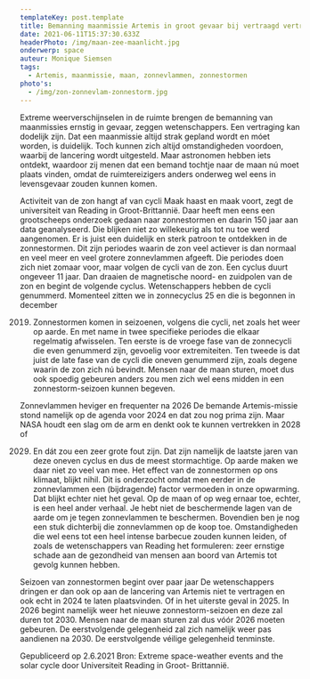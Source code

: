 ```yaml
---
templateKey: post.template
title: Bemanning maanmissie Artemis in groot gevaar bij vertraagd vertrek
date: 2021-06-11T15:37:30.633Z
headerPhoto: /img/maan-zee-maanlicht.jpg
onderwerp: space
auteur: Monique Siemsen
tags:
  - Artemis, maanmissie, maan, zonnevlammen, zonnestormen
photo's:
  - /img/zon-zonnevlam-zonnestorm.jpg
---
```

Extreme weerverschijnselen in de ruimte brengen de bemanning van maanmissies ernstig
in gevaar, zeggen wetenschappers. Een vertraging kan dodelijk zijn.
Dat een maanmissie altijd strak gepland wordt en móet worden, is duidelijk. Toch kunnen
zich altijd omstandigheden voordoen, waarbij de lancering wordt uitgesteld. Maar
astronomen hebben iets ontdekt, waardoor zij menen dat een bemand tochtje naar de
maan nú moet plaats vinden, omdat de ruimtereizigers anders onderweg wel eens in
levensgevaar zouden kunnen komen.

Activiteit van de zon hangt af van cycli
Maak haast en maak voort, zegt de universiteit van Reading in Groot-Brittannië. Daar
heeft men eens een grootscheeps onderzoek gedaan naar zonnestormen en daarin 150
jaar aan data geanalyseerd. Die blijken niet zo willekeurig als tot nu toe werd
aangenomen. Er is juist een duidelijk en sterk patroon te ontdekken in de zonnestormen.
Dit zijn periodes waarin de zon veel actiever is dan normaal en veel meer en veel grotere
zonnevlammen afgeeft. Die periodes doen zich niet zomaar voor, maar volgen de cycli van
de zon. Een cyclus duurt ongeveer 11 jaar. Dan draaien de magnetische noord- en
zuidpolen van de zon en begint de volgende cyclus. Wetenschappers hebben de cycli
genummerd. Momenteel zitten we in zonnecyclus 25 en die is begonnen in december

2019. Zonnestormen komen in seizoenen, volgens die cycli, net zoals het weer op aarde. En met
      name in twee specifieke periodes die elkaar regelmatig afwisselen. Ten eerste is de
      vroege fase van de zonnecycli die even genummerd zijn, gevoelig voor extremiteiten. Ten
      tweede is dat juist de late fase van de cycli die oneven genummerd zijn, zoals degene
      waarin de zon zich nú bevindt. Mensen naar de maan sturen, moet dus ook spoedig
      gebeuren anders zou men zich wel eens midden in een zonnestorm-seizoen kunnen
      begeven.

Zonnevlammen heviger en frequenter na 2026
De bemande Artemis-missie stond namelijk op de agenda voor 2024 en dat zou nog prima
zijn. Maar NASA houdt een slag om de arm en denkt ook te kunnen vertrekken in 2028 of

2029. En dát zou een zeer grote fout zijn. Dat zijn namelijk de laatste jaren van deze
      oneven cyclus en dus de meest stormachtige. Op aarde maken we daar niet zo veel van
      mee. Het effect van de zonnestormen op ons klimaat, blijkt nihil. Dit is onderzocht omdat
      men eerder in de zonnevlammen een (bijdragende) factor vermoeden in onze opwarming.
      Dat blijkt echter niet het geval.
      Op de maan of op weg ernaar toe, echter, is een heel ander verhaal. Je hebt niet de
      beschermende lagen van de aarde om je tegen zonnevlammen te beschermen.
      Bovendien ben je nog een stuk dichterbij die zonnevlammen op de koop toe.
      Omstandigheden die wel eens tot een heel intense barbecue zouden kunnen leiden, of
      zoals de wetenschappers van Reading het formuleren: zeer ernstige schade aan de
      gezondheid van mensen aan boord van Artemis tot gevolg kunnen hebben.

Seizoen van zonnestormen begint over paar jaar
De wetenschappers dringen er dan ook op aan de lancering van Artemis niet te vertragen
en ook echt in 2024 te laten plaatsvinden. Of in het uiterste geval in 2025. In 2026 begint
namelijk weer het nieuwe zonnestorm-seizoen en deze zal duren tot 2030. Mensen naar
de maan sturen zal dus vóór 2026 moeten gebeuren. De eerstvolgende gelegenheid zal
zich namelijk weer pas aandienen na 2030. De eerstvolgende véilige gelegenheid
tenminste.

Gepubliceerd op 2.6.2021
Bron: Extreme space-weather events and the solar cycle door Universiteit Reading in Groot-
Brittannië.